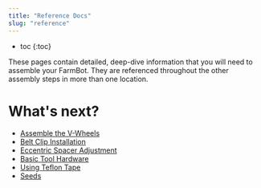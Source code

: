 ```yaml
---
title: "Reference Docs"
slug: "reference"
---
```


* toc
{:toc}

These pages contain detailed, deep-dive information that you will need to assemble your FarmBot. They are referenced throughout the other assembly steps in more than one location.

# What's next?

 * [Assemble the V-Wheels](reference/assemble-the-v-wheels.md)
 * [Belt Clip Installation](reference/belt-clip-installation.md)
 * [Eccentric Spacer Adjustment](reference/eccentric-spacer-adjustment.md)
 * [Basic Tool Hardware](reference/basic-tool-hardware.md)
 * [Using Teflon Tape](reference/using-teflon-tape.md)
 * [Seeds](reference/seeds.md)
